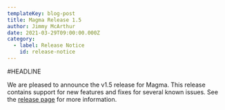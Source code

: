 ```yaml
---
templateKey: blog-post
title: Magma Release 1.5
author: Jimmy McArthur
date: 2021-03-29T09:00:00.000Z
category:
  - label: Release Notice
    id: release-notice
---
```


#HEADLINE

We are pleased to announce the v1.5 release for Magma.  This release contains support for new features and fixes for several known issues. See the [release page](https://github.com/magma/magma/releases/tag/v1.4.0) for more information.
